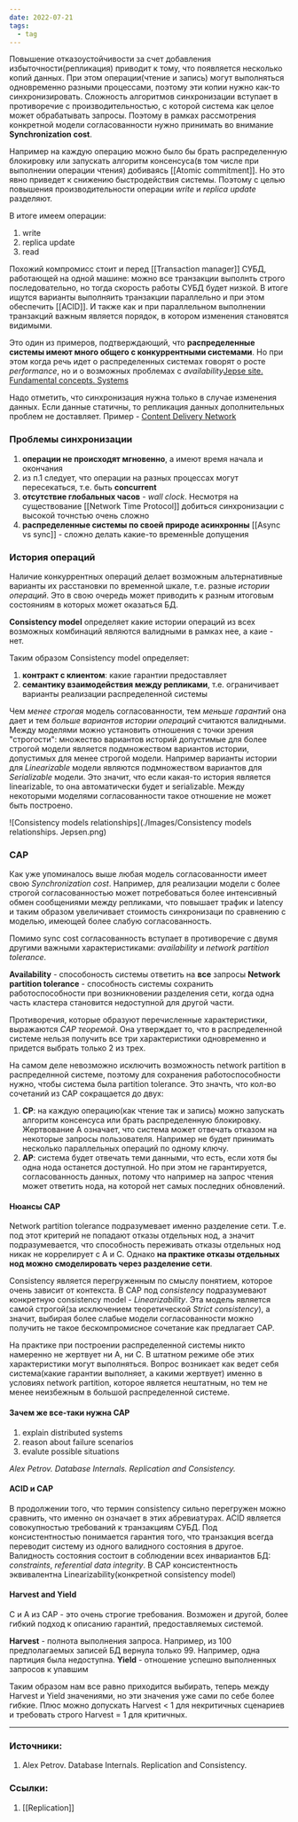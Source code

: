 ```yaml
---
date: 2022-07-21
tags:
  - tag
---
```


Повышение отказоустойчивости за счет добавления избыточности(репликация) приводит к тому, что появляется несколько копий данных. При этом операции(чтение и запись) могут выполняться одновременно разными процессами, поэтому эти копии нужно как-то синхронизировать. Сложность алгоритмов синхронизации вступает в противоречие с производительностью, с которой система как целое может обрабатывать запросы. Поэтому в рамках рассмотрения конкретной модели согласованности нужно принимать во внимание **Synchronization cost**.

Например на каждую операцию можно было бы брать распределенную блокировку или запускать алгоритм консенсуса(в том числе при выполнении операции чтения) добиваясь [[Atomic commitment]]. Но это явно приведет к снижению быстродействия системы. Поэтому с целью повышения производительности операции *write* и *replica update* разделяют.

В итоге имеем операции:

1. write
1. replica update
1. read

Похожий компромисс стоит и перед [[Transaction manager]] СУБД, работающей на одной машине: можно все транзакции выполнть строго последовательно, но тогда скорость работы СУБД будет низкой. В итоге ищутся варианты выполняить транзакции параллельно и при этом обеспечить [[ACID]]. И также как и при параллельном выполнении транзакций важным является порядок, в котором изменения становятся видимыми.

Это один из примеров, подтверждающий, что **распределенные системы имеют много общего с конкуррентными системами**. Но при этом когда речь идет о распределенных системах говорят о росте _performance_, но и о возможных проблемах с _availability_[Jepse site. Fundamental concepts. Systems](https://jepsen.io/consistency#systems)

Надо отметить, что синхронизация нужна только в случае изменения данных. Если данные статичны, то репликация данных дополнительных проблем не доставляет. Пример - [Content Delivery Network](https://ru.wikipedia.org/wiki/Content_Delivery_Network)

### Проблемы синхронизации

1. **операции не происходят мгновенно**, а имеют время начала и окончания
1. из п.1 следует, что операции на разных процессах могут пересекаться, т.е. быть **concurrent**
1. **отсутствие глобальных часов** - *wall clock*. Несмотря на существование [[Network Time Protocol]] добиться синхронизации с высокой точнстью очень сложно
1. **распределенные системы по своей природе асинхронны** [[Async vs sync]] - сложно делать какие-то временнЫе допущения

### История операций

Наличие конкуррентных операций делает возможным альтернативные варианты их расстановки по временной шкале, т.е. разные _истории операций_. Это в свою очередь может приводить к разным итоговым состояниям в которых может оказаться БД.

**Consistency model** определяет какие истории операций из всех возможных комбинаций являются валидными в рамках нее, а каие - нет.

Таким образом Consistency model определяет:

1. **контракт с клиентом**: какие гарантии предоставляет
1. **семантику взаимодействия между репликами**, т.е. ограничивает варианты реализации распределенной системы

Чем *менее строгая* модель согласованности, тем *меньше гарантий* она дает и тем *больше вариантов истории операций* считаются валидными. Между моделями можно установить отношения с точки зрения "строгости": множество вариантов историй допустимые для более строгой модели является подмножеством вариантов истории, допустимых для менее строгой модели. Например варианты истории для *Linearizable* модели являются подмножеством вариантов для *Serializable* модели. Это значит, что если какая-то история является linearizable, то она автоматически будет и serializable. Между некоторыми моделями согласованности такое отношение не может быть построено.

![Consistency models relationships](./Images/Consistency models relationships. Jepsen.png)

### CAP

Как уже упоминалось выше любая модель согласованности имеет свою *Synchronization cost*. Например, для реализации модели с более строгой согласованностью может потребоваться более интенсивный обмен сообщениями между репликами, что повышает трафик и latency и таким образом увеличивает стоимость синхронизаци по сравнению с моделью, имеющей более слабую согласованность.

Помимо sync cost согласованность вступает в противоречие с двумя другими важными характеристиками: *availability* и *network partition tolerance*.

**Availability** - способоность системы ответить на **все** запросы
**Network partition tolerance** - способность системы сохранить работоспособности при возникновении разделения сети, когда одна часть кластера становится недоступной для другой части.

Противоречия, которые образуют перечисленные характеристики, выражаются *CAP теоремой*. Она утверждает то, что в распределенной системе нельзя получить все три характеристики одновременно и придется выбрать только 2 из трех.

На самом деле невозможно исключить возможность network partition в распределнной системе, поэтому для сохранения работоспособности нужно, чтобы система была partition tolerance. Это значть, что кол-во сочетаний из CAP сокращается до двух:
1. **CP**: на каждую операцию(как чтение так и запись) можно запускать алгоритм консенсуса или брать распределенную блокировку. Жертвование А означает, что система может отвечать отказом на некоторые запросы пользователя. Например не будет принимать несколько параллельных операций по одному ключу.
1. **AP**: система будет отвечать теми данными, что есть, если хотя бы одна нода останется доступной. Но при этом не гарантируется, согласованность данных, потому что например на запрос чтения может ответить нода, на которой нет самых последних обновлений.

#### Нюансы CAP

Network partition tolerance подразумевает именно разделение сети. Т.е. под этот критерий не попадают отказы отдельных нод, а значит подразумевается, что способность переживать отказы отдельных нод никак не коррелирует с A и C. Однако **на практике отказы отдельных нод можно смоделировать через разделение сети**.

Consistency является перегруженным по смыслу понятием, которое очень зависит от контекста. В САP под *consistency*  подразумевают конкретную consistency model - *Linearizability*. Эта модель является самой строгой(за исключением теоретической *Strict consistency*), а значит, выбирая более слабые модели согласованности можно получить не такое бескомпромисное сочетание как предлагает CAP.

На практике при построении распределенной системы никто намеренно не жертвует ни A, ни C. В штатном режиме обе этих характеристики могут выполняться. Вопрос возникает как ведет себя система(какие гарантии выполняет, а какими жертвует) именно в условиях network partition, которое является нештатным, но тем не менее неизбежным в большой распределенной системе.

#### Зачем же все-таки нужна CAP

1. explain distributed systems
1. reason about failure scenarios
1. evalute possible situations

*Alex Petrov. Database Internals. Replication and Consistency.*

#### ACID и CAP

В продолжении того, что термин consistency сильно перегружен можно сравнить, что именно он означает в этих абревиатурах.
ACID является совокупностью требований к транзакциям СУБД. Под консистентностью понимается гарантия того, что транзакция всегда переводит систему из одного валидного состояния в другое. Валидность состояния состоит в соблюдении всех инвариантов БД: *constraints*, *referential data integrity*.
В CAP консистентность эквивалентна Linearizability(конкретной consistency model)

#### Harvest and Yield

C и A из CAP - это очень строгие требования. Возможен и другой, более гибкий подход к описанию гарантий, предоставляемых системой.

**Harvest** - полнота выполнения запроса. Например, из 100 предполагаемых записей БД вернула только 99. Например, одна партиция была недоступна.
**Yield** - отношение успешно выполненных запросов к упавшим

Таким образом нам все равно приходится выбирать, теперь между Harvest и Yield значениями, но эти значения уже сами по себе более гибкие. Плюс можно допускать Harvest < 1 для некритичных сценариев и требовать строго Harvest = 1 для критичных.

---

### Источники:

1. Alex Petrov. Database Internals. Replication and Consistency.

### Ссылки:

1. [[Replication]]
